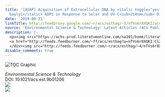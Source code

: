 ```yaml
---
title: '[ASAP] Acquisition of Extracellular DNA by <italic toggle="yes">Acinetobacter
  baylyi</italic> ADP1 in Response to Solar and UV-C<sub>254nm</sub> Disinfection'
date: '2019-08-21'
linkTitle: http://feedproxy.google.com/~r/acs/esthag/~3/nTVs6r8XQKI/acs.est.9b01206
source: 'Environmental Science & Technology: Latest Articles (ACS Publications)'
description: |-
  <p><img src="https://achs-prod.literatumonline.com/na101/home/literatum/publisher/achs/journals/content/esthag/0/esthag.ahead-of-print/acs.est.9b01206/20190820/images/medium/es9b01206_0005.gif" alt="TOC Graphic"/></p><div><cite>Environmental Science & Technology</cite></div><div>DOI: 10.1021/acs.est.9b01206</div><div class="feedflare">
  <a href="http://feeds.feedburner.com/~ff/acs/esthag?a=nTVs6r8XQKI:ClZO6wSBinM:yIl2AUoC8zA"><img src="http://feeds.feedburner.com/~ff/acs/esthag?d=yIl2AUoC8zA" border="0"></img></a>
  </div><img src="http://feeds.feedburner.com/~r/acs/esthag/~4/nTVs6r8XQKI" ...
disable_comments: true
---
```

<p><img src="https://achs-prod.literatumonline.com/na101/home/literatum/publisher/achs/journals/content/esthag/0/esthag.ahead-of-print/acs.est.9b01206/20190820/images/medium/es9b01206_0005.gif" alt="TOC Graphic"/></p><div><cite>Environmental Science & Technology</cite></div><div>DOI: 10.1021/acs.est.9b01206</div><div class="feedflare">
<a href="http://feeds.feedburner.com/~ff/acs/esthag?a=nTVs6r8XQKI:ClZO6wSBinM:yIl2AUoC8zA"><img src="http://feeds.feedburner.com/~ff/acs/esthag?d=yIl2AUoC8zA" border="0"></img></a>
</div><img src="http://feeds.feedburner.com/~r/acs/esthag/~4/nTVs6r8XQKI" ...